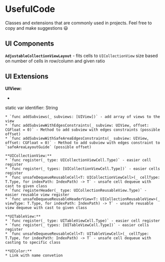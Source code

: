 # UsefulCode
Classes and extensions that are commonly used in projects. Feel free to copy and make suggestions 😃

## UI Components

**`AdjustableCollectionViewLayout`** - fits cells to `UICollectionView` size based on number of cells in row/column and given ratio

## UI Extensions

**UIView:**
* ```swift
static var identifier: String
``` - property, String class description
* `func addSubviews(_ subviews: [UIView])` - add array of views to the view
* `func addSubviewWithEdgesConstraints(_ subview: UIView, offset: CGFloat = 0)` - Method to add subview with edges constraints (possible offset)
* `func addSubviewWithSafeAreaEdgesConstraints(_ subview: UIView, offset: CGFloat = 0)` - Method to add subview with edges constraint to `safeAreaLayoutGuide` (possible offset)

**UICollectionView:**
* `func register(_ type: UICollectionViewCell.Type)` - easier cell register
* `func register(_ types: [UICollectionViewCell.Type])` - easier cells register
* `func unsafeDequeueReusableCell<T: UICollectionViewCell>(_ cellType: T.Type, for indexPath: IndexPath) -> T` - unsafe cell dequeue with cast to given class
* `func registerHeader(_ type: UICollectionReusableView.Type)` - easier reusable view register
* `func unsafeDequeueReusableHeaderView<T: UICollectionReusableView>(_ viewType: T.Type, for indexPath: IndexPath) -> T` - unsafe reusable view dequeue with cast to given class

**UITableView:**
* `func register(_ type: UITableViewCell.Type)` - easier cell register
* `func register(_ types: [UITableViewCell.Type])` - easier cells register
* `func unsafeDequeueReusableCell<T: UITableViewCell>(_ cellType: T.Type, for indexPath: IndexPath) -> T` - unsafe cell dequeue with casting to specific class

**UIColor:**
* Link with name convetion
